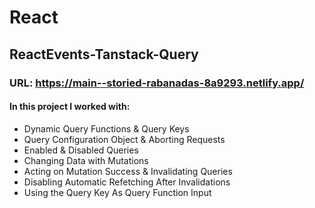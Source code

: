 # React

## ReactEvents-Tanstack-Query

### URL: https://main--storied-rabanadas-8a9293.netlify.app/

#### In this project I worked with: 

- Dynamic Query Functions & Query Keys
- Query Configuration Object & Aborting Requests
- Enabled & Disabled Queries
- Changing Data with Mutations
- Acting on Mutation Success & Invalidating Queries
- Disabling Automatic Refetching After Invalidations
- Using the Query Key As Query Function Input
